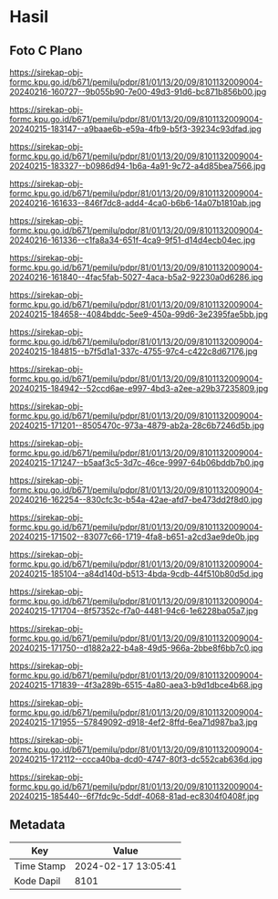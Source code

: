 # Hasil

## Foto C Plano

https://sirekap-obj-formc.kpu.go.id/b671/pemilu/pdpr/81/01/13/20/09/8101132009004-20240216-160727--9b055b90-7e00-49d3-91d6-bc871b856b00.jpg

https://sirekap-obj-formc.kpu.go.id/b671/pemilu/pdpr/81/01/13/20/09/8101132009004-20240215-183147--a9baae6b-e59a-4fb9-b5f3-39234c93dfad.jpg

https://sirekap-obj-formc.kpu.go.id/b671/pemilu/pdpr/81/01/13/20/09/8101132009004-20240215-183327--b0986d94-1b6a-4a91-9c72-a4d85bea7566.jpg

https://sirekap-obj-formc.kpu.go.id/b671/pemilu/pdpr/81/01/13/20/09/8101132009004-20240216-161633--846f7dc8-add4-4ca0-b6b6-14a07b1810ab.jpg

https://sirekap-obj-formc.kpu.go.id/b671/pemilu/pdpr/81/01/13/20/09/8101132009004-20240216-161336--c1fa8a34-651f-4ca9-9f51-d14d4ecb04ec.jpg

https://sirekap-obj-formc.kpu.go.id/b671/pemilu/pdpr/81/01/13/20/09/8101132009004-20240216-161840--4fac5fab-5027-4aca-b5a2-92230a0d6286.jpg

https://sirekap-obj-formc.kpu.go.id/b671/pemilu/pdpr/81/01/13/20/09/8101132009004-20240215-184658--4084bddc-5ee9-450a-99d6-3e2395fae5bb.jpg

https://sirekap-obj-formc.kpu.go.id/b671/pemilu/pdpr/81/01/13/20/09/8101132009004-20240215-184815--b7f5d1a1-337c-4755-97c4-c422c8d67176.jpg

https://sirekap-obj-formc.kpu.go.id/b671/pemilu/pdpr/81/01/13/20/09/8101132009004-20240215-184942--52ccd6ae-e997-4bd3-a2ee-a29b37235809.jpg

https://sirekap-obj-formc.kpu.go.id/b671/pemilu/pdpr/81/01/13/20/09/8101132009004-20240215-171201--8505470c-973a-4879-ab2a-28c6b7246d5b.jpg

https://sirekap-obj-formc.kpu.go.id/b671/pemilu/pdpr/81/01/13/20/09/8101132009004-20240215-171247--b5aaf3c5-3d7c-46ce-9997-64b06bddb7b0.jpg

https://sirekap-obj-formc.kpu.go.id/b671/pemilu/pdpr/81/01/13/20/09/8101132009004-20240216-162254--830cfc3c-b54a-42ae-afd7-be473dd2f8d0.jpg

https://sirekap-obj-formc.kpu.go.id/b671/pemilu/pdpr/81/01/13/20/09/8101132009004-20240215-171502--83077c66-1719-4fa8-b651-a2cd3ae9de0b.jpg

https://sirekap-obj-formc.kpu.go.id/b671/pemilu/pdpr/81/01/13/20/09/8101132009004-20240215-185104--a84d140d-b513-4bda-9cdb-44f510b80d5d.jpg

https://sirekap-obj-formc.kpu.go.id/b671/pemilu/pdpr/81/01/13/20/09/8101132009004-20240215-171704--8f57352c-f7a0-4481-94c6-1e6228ba05a7.jpg

https://sirekap-obj-formc.kpu.go.id/b671/pemilu/pdpr/81/01/13/20/09/8101132009004-20240215-171750--d1882a22-b4a8-49d5-966a-2bbe8f6bb7c0.jpg

https://sirekap-obj-formc.kpu.go.id/b671/pemilu/pdpr/81/01/13/20/09/8101132009004-20240215-171839--4f3a289b-6515-4a80-aea3-b9d1dbce4b68.jpg

https://sirekap-obj-formc.kpu.go.id/b671/pemilu/pdpr/81/01/13/20/09/8101132009004-20240215-171955--57849092-d918-4ef2-8ffd-6ea71d987ba3.jpg

https://sirekap-obj-formc.kpu.go.id/b671/pemilu/pdpr/81/01/13/20/09/8101132009004-20240215-172112--ccca40ba-dcd0-4747-80f3-dc552cab636d.jpg

https://sirekap-obj-formc.kpu.go.id/b671/pemilu/pdpr/81/01/13/20/09/8101132009004-20240215-185440--6f7fdc9c-5ddf-4068-81ad-ec8304f0408f.jpg


## Metadata

| Key        | Value               |
| ---------- | ------------------- |
| Time Stamp | 2024-02-17 13:05:41 |
| Kode Dapil | 8101                |



